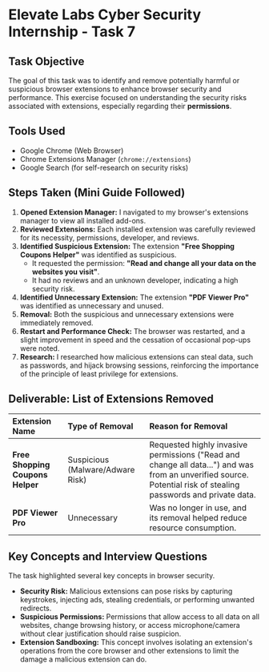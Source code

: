 # Elevate Labs Cyber Security Internship - Task 7

## Task Objective
The goal of this task was to identify and remove potentially harmful or suspicious browser extensions to enhance browser security and performance. This exercise focused on understanding the security risks associated with extensions, especially regarding their **permissions**.

## Tools Used
* Google Chrome (Web Browser)
* Chrome Extensions Manager (`chrome://extensions`) 
* Google Search (for self-research on security risks)

## Steps Taken (Mini Guide Followed)
1.  **Opened Extension Manager:** I navigated to my browser's extensions manager to view all installed add-ons.
2.  **Reviewed Extensions:** Each installed extension was carefully reviewed for its necessity, permissions, developer, and reviews.
3.  **Identified Suspicious Extension:** The extension **"Free Shopping Coupons Helper"** was identified as suspicious.
    * It requested the permission: **"Read and change all your data on the websites you visit"**.
    * It had no reviews and an unknown developer, indicating a high security risk.
4.  **Identified Unnecessary Extension:** The extension **"PDF Viewer Pro"** was identified as unnecessary and unused.
5.  **Removal:** Both the suspicious and unnecessary extensions were immediately removed.
6.  **Restart and Performance Check:** The browser was restarted, and a slight improvement in speed and the cessation of occasional pop-ups were noted.
7.  **Research:** I researched how malicious extensions can steal data, such as passwords, and hijack browsing sessions, reinforcing the importance of the principle of least privilege for extensions.

## Deliverable: List of Extensions Removed
| Extension Name | Type of Removal | Reason for Removal |
| :--- | :--- | :--- |
| **Free Shopping Coupons Helper** | Suspicious (Malware/Adware Risk) | Requested highly invasive permissions ("Read and change all data...") and was from an unverified source. Potential risk of stealing passwords and private data. |
| **PDF Viewer Pro** | Unnecessary | Was no longer in use, and its removal helped reduce resource consumption. |

## Key Concepts and Interview Questions
The task highlighted several key concepts in browser security.

* **Security Risk:** Malicious extensions can pose risks by capturing keystrokes, injecting ads, stealing credentials, or performing unwanted redirects.
* **Suspicious Permissions:** Permissions that allow access to all data on all websites, change browsing history, or access microphone/camera without clear justification should raise suspicion.
* **Extension Sandboxing:** This concept involves isolating an extension's operations from the core browser and other extensions to limit the damage a malicious extension can do.